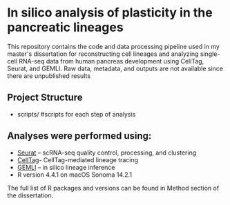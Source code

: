 # In silico analysis of plasticity in the pancreatic lineages

This repository contains the code and data processing pipeline used in my master's dissertation for reconstructing cell lineages and analyzing single-cell RNA-seq data from human pancreas development using CellTag, Seurat, and GEMLI.
Raw data, metadata, and outputs are not available since there are unpublished results

## Project Structure
- scripts/  #scripts for each step of analysis

## Analyses were performed using:

- [Seurat](https://github.com/satijalab/seurat) – scRNA-seq quality control, processing, and clustering
- [CellTag](https://github.com/morris-lab/BiddyetalWorkflow.git)- CellTag-mediated lineage tracing
- [GEMLI](https://github.com/UPSUTER/GEMLI) – in silico lineage inference  
- R version 4.4.1 on macOS Sonoma 14.2.1

The full list of R packages and versions can be found in Method section of the dissertation.
